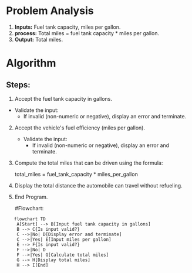 # Problem Analysis
1. **Inputs:** Fuel tank capacity, miles per gallon.
3. **process:** Total miles = fuel tank capacity * miles per gallon.
4. **Output:** Total miles.

# Algorithm

## Steps:
1.  Accept the fuel tank capacity in gallons.
   - Validate the input:
     - If invalid (non-numeric or negative), display an error and terminate.

2. Accept the vehicle's fuel efficiency (miles per gallon).
   - Validate the input:
     - If invalid (non-numeric or negative), display an error and terminate.

3.  Compute the total miles that can be driven using the formula:
   
     total_miles = fuel_tank_capacity * miles_per_gallon
   

4.  Display the total distance the automobile can travel without refueling.

5. End Program.

   #Flowchart:
```mermaid
   flowchart TD
    A[Start] --> B[Input fuel tank capacity in gallons]
    B --> C{Is input valid?}
    C -->|No| D[Display error and terminate]
    C -->|Yes| E[Input miles per gallon]
    E --> F{Is input valid?}
    F -->|No| D
    F -->|Yes| G[Calculate total miles]
    G --> H[Display total miles]
    H --> I[End]

